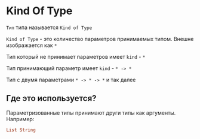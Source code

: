 # Kind Of Type

`Тип` типа называется `Kind of Type`

`Kind of Type` -  это количество параметров принимаемых типом. Внешне изображается как `*`

Тип который не принимает параметров имеет `kind` - `*`

Тип принимающий параметр имеет `kind` - `* -> *`

Тип с двумя параметрами `* -> * -> *` и так далее


## Где это используется?

Параметризованные типы принимают други типы как аргументы. Например: 

```hs
List String
```
